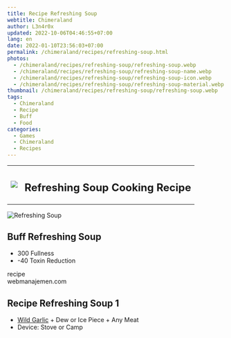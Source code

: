 ```yaml
---
title: Recipe Refreshing Soup
webtitle: Chimeraland
author: L3n4r0x
updated: 2022-10-06T04:46:55+07:00
lang: en
date: 2022-01-10T23:56:03+07:00
permalink: /chimeraland/recipes/refreshing-soup.html
photos:
  - /chimeraland/recipes/refreshing-soup/refreshing-soup.webp
  - /chimeraland/recipes/refreshing-soup/refreshing-soup-name.webp
  - /chimeraland/recipes/refreshing-soup/refreshing-soup-icon.webp
  - /chimeraland/recipes/refreshing-soup/refreshing-soup-material.webp
thumbnail: /chimeraland/recipes/refreshing-soup/refreshing-soup.webp
tags:
  - Chimeraland
  - Recipe
  - Buff
  - Food
categories:
  - Games
  - Chimeraland
  - Recipes
---
```


<section id="bootstrap-wrapper">
  <link
    rel="stylesheet"
    href="https://cdn.statically.io/gh/dimaslanjaka/Web-Manajemen/40ac3225/css/bootstrap-4.5-wrapper.css"
  />
  <div class="row mb-2">
    <div class="col-md-12 mb-2">
      <table class="table" id="post-info">
        <tbody>
          <tr>
            <td>
              <img
                class="d-inline-block me-2"
                src="/chimeraland/recipes/refreshing-soup/refreshing-soup-icon.webp"
                width="auto"
                height="auto"
              />
            </td>
            <td><h1 class="fs-5">Refreshing Soup Cooking Recipe</h1></td>
          </tr>
        </tbody>
      </table>
    </div>
  </div>
  <div class="card mb-2">
    <div class="row g-0">
      <div class="col-sm-4 position-relative mb-2">
        <img
          src="/chimeraland/recipes/refreshing-soup/refreshing-soup-material.webp"
          class="card-img fit-cover w-100 h-100"
          alt="Refreshing Soup"
          data-fancybox="true"
        />
      </div>
      <div class="col-sm-8 mb-2">
        <div class="card-body">
          <h2 class="card-title fs-5">Buff Refreshing Soup</h2>
          <div class="card-text">
            <ul>
              <li>300 Fullness</li>
              <li>-40 Toxin Reduction</li>
            </ul>
          </div>
          <span class="badge rounded-pill bg-dark text-white">recipe</span>
        </div>
        <div class="card-footer text-end text-muted">webmanajemen.com</div>
      </div>
    </div>
  </div>
  <div class="row mb-2">
    <div class="col-12 col-lg-6 recipe-item mb-2">
      <div class="card">
        <div class="card-body">
          <h2 class="card-title fs-5">Recipe Refreshing Soup 1</h2>
          <div class="card-text">
            <ul>
              <li>
                <a
                  class="text-decoration-none"
                  href="/chimeraland/materials/wild-garlic.html"
                  >Wild Garlic</a
                ><span> + </span>Dew or Ice Piece<span> + </span>Any Meat
              </li>
              <li>Device: Stove or Camp</li>
            </ul>
          </div>
        </div>
      </div>
    </div>
  </div>
</section>
